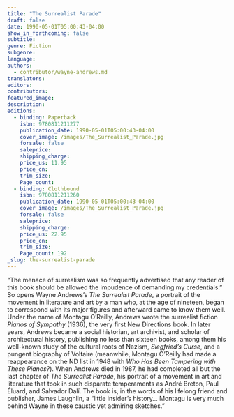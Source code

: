 ```yaml
---
title: "The Surrealist Parade"
draft: false
date: 1990-05-01T05:00:43-04:00
show_in_forthcoming: false
subtitle:
genre: Fiction
subgenre:
language:
authors:
  - contributor/wayne-andrews.md
translators:
editors:
contributors:
featured_image:
description:
editions:
  - binding: Paperback
    isbn: 9780811211277
    publication_date: 1990-05-01T05:00:43-04:00
    cover_image: /images/The_Surrealist_Parade.jpg
    forsale: false
    saleprice:
    shipping_charge:
    price_us: 11.95
    price_cn:
    trim_size:
    Page_count:
  - binding: Clothbound
    isbn: 9780811211260
    publication_date: 1990-05-01T05:00:43-04:00
    cover_image: /images/The_Surrealist_Parade.jpg
    forsale: false
    saleprice:
    shipping_charge:
    price_us: 22.95
    price_cn:
    trim_size:
    Page_count: 192
_slug: the-surrealist-parade
---
```


“The menace of surrealism was so frequently advertised that any reader of this book should be allowed the impudence of demanding my credentials.” So opens Wayne Andrews’s _The Surrealist Parade_, a portrait of the movement in literature and art by a man who, at the age of nineteen, began to correspond with its major figures and afterward came to know them well. Under the name of Montagu O’Reilly, Andrews wrote the surrealist fiction _Pianos of Sympathy_ (1936), the very first New Directions book. In later years, Andrews became a social historian, art archivist, and scholar of architectural history, publishing no less than sixteen books, among them his well-known study of the cultural roots of Nazism, _Siegfried’s Curse_, and a pungent biography of Voltaire (meanwhile, Montagu O’Reilly had made a reappearance on the ND list in 1948 with _Who Has Been Tampering with These Pianos?_). When Andrews died in 1987, he had completed all but the last chapter of _The Surrealist Parade_, his portrait of a movement in art and literature that took in such disparate temperaments as André Breton, Paul Éluard, and Salvador Dalí. The book is, in the words of his lifelong friend and publisher, James Laughlin, a “little insider’s history… Montagu is very much behind Wayne in these caustic yet admiring sketches.”

